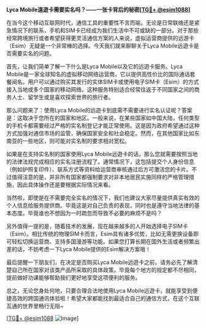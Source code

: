 **Lyca Mobile遠遊卡需要实名吗？——一张卡背后的秘密[[TG💪+ @esim1088](https://t.me/s/esim1088)]**

在当今这个移动互联网时代，通信工具的重要性不言而喻。无论是日常联络还是紧急情况下的联系，手机和SIM卡已经成为我们生活中不可或缺的一部分。对于那些经常跨境旅行或者希望获得更灵活通信方案的人来说，虚拟运营商提供的远游卡（Esim）无疑是一个非常棒的选择。今天我们就来聊聊关于Lyca Mobile远遊卡是否需要实名的问题。

首先，让我们简单了解一下什么是Lyca Mobile以及它的远遊卡服务。Lyca Mobile是一家全球知名的虚拟移动网络运营商，它以提供高性价比的国际通话套餐闻名。用户可以通过购买其发行的实体SIM卡或使用电子SIM卡（Esim）的方式接入当地或多个国家的移动网络。这种服务特别适合经常往返于不同国家之间的商务人士、留学生或是喜欢探索世界的旅行者。

那么问题来了：使用Lyca Mobile的远遊卡到底需不需要进行实名认证呢？答案是：这取决于您所在的国家和地区。一般来说，在某些国家如中国大陆，任何类型的手机卡都需要经过严格的实名制登记才能正常使用。这是因为政府希望通过这种方式加强对通信市场的监管，确保国家安全和社会稳定。然而，在其他国家比如东南亚的一些地区，则可能对实名制的要求相对宽松。

如果是在支持实名制的国家使用Lyca Mobile远遊卡的话，那么您就需要按照当地的法律法规完成相应的实名注册流程了。通常情况下，这包括提交个人身份信息（例如护照复印件）、联系方式等资料给运营商审核通过后方可激活您的卡片。不过值得注意的是，并非所有国家都强制要求对非本地居民实施同样的严格管理措施，因此具体操作还是要根据实际情况来看。

当然啦，即使是在不需要完全实名的情况下，我们也建议大家尽量提供真实有效的个人信息给服务提供商。毕竟这是对自己负责的表现，同时也是遵守当地法律的基本态度。毕竟谁也不想因为一时疏忽而导致不必要的麻烦不是吗？

另外值得一提的是，随着技术的发展，现在越来越多的人开始选择电子SIM卡（Esim）。相比传统的物理SIM卡而言，Esim具有诸多优势，比如无需更换设备即可轻松切换运营商、支持多国漫游等功能。如果您打算长期在国外生活或者频繁出差的话，不妨考虑一下Lyca Mobile提供的Esim解决方案哦！

最后提醒一下朋友们，在决定是否购买Lyca Mobile远遊卡之前，请务必先了解清楚自己所在国家对该类产品所采取的具体政策。毕竟每个地方的规定都不尽相同，提前做好功课能够帮助我们更好地享受这项便利的服务。

总之，无论您身处何地，只要合理合法地使用Lyca Mobile远遊卡，就能享受到便捷高效的跨国通讯体验啦！希望大家都能找到最适合自己的通信方式，在这个互联互通的世界里畅行无阻~ 

[[TG💪+ @esim1088](https://t.me/s/esim1088) ![Image](https://i.postimg.cc/4NQfJmqS/Snipaste-2025-05-13-00-14-12.png)]